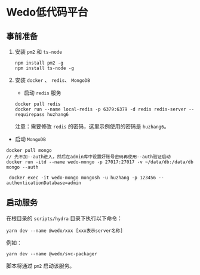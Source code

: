 # Wedo低代码平台

## 事前准备
1. 安装 `pm2` 和 `ts-node`

   ```
   npm install pm2 -g
   npm install ts-node -g
   ```

2. 安装 `docker` 、 `redis`、 `MongoDB`
   - 启动 `redis` 服务
   ```
   docker pull redis
   docker run --name local-redis -p 6379:6379 -d redis redis-server --requirepass huzhang6
   ```
   注意：需要修改 `redis` 的密码，这里示例使用的密码是 `huzhang6`。

  - 启动 `MongoDB`
  ```
  docker pull mongo
  // 先不加--auth进入，然后在admin库中设置好账号密码再使用--auth验证启动
  docker run -itd --name wedo-mongo -p 27017:27017 -v ~/data/db:/data/db mongo --auth

  ```
  ```
   docker exec -it wedo-mongo mongosh -u huzhang -p 123456 --authenticationDatabase=admin
  ```

## 启动服务
在根目录的 `scripts/hydra` 目录下执行以下命令：

```
yarn dev --name @wedo/xxx [xxx表示server名称]
```

例如：

```
yarn dev --name @wedo/svc-packager
```
脚本将通过 `pm2` 启动该服务。
